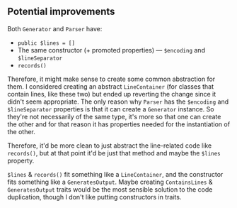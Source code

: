 ## Potential improvements

Both `Generator` and `Parser` have:
  - `public $lines = []`
  - The same constructor (+ promoted properties) — `$encoding` and `$lineSeparator`
  - `records()`

Therefore, it might make sense to create some common abstraction for them. I considered creating an abstract `LineContainer` (for classes that contain lines, like these two) but ended up reverting the change since it didn't seem appropriate. The only reason why `Parser` has the `$encoding` and `$lineSeparator` properties is that it can create a `Generator` instance. So they're not necessarily of the same type, it's more so that one can create the other and for that reason it has properties needed for the instantiation of the other.

Therefore, it'd be more clean to just abstract the line-related code like `records()`, but at that point it'd be just that method and maybe the `$lines` property.

`$lines` & `records()` fit something like a `LineContainer`, and the constructor fits something like a `GeneratesOutput`. Maybe creating `ContainsLines` & `GeneratesOutput` traits would be the most sensible solution to the code duplication, though I don't like putting constructors in traits.

